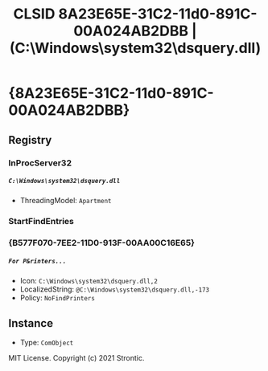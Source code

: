 ﻿---
title: "CLSID 8A23E65E-31C2-11d0-891C-00A024AB2DBB | (C:\\Windows\\system32\\dsquery.dll)"
excerpt: What is COM-Object CLSID 8A23E65E-31C2-11d0-891C-00A024AB2DBB?
---

# {8A23E65E-31C2-11d0-891C-00A024AB2DBB}


## Registry


### InProcServer32

##### `C:\Windows\system32\dsquery.dll`
* ThreadingModel: `Apartment`

### StartFindEntries


### {B577F070-7EE2-11D0-913F-00AA00C16E65}

##### `For P&rinters...`
* Icon: `C:\Windows\system32\dsquery.dll,2`
* LocalizedString: `@C:\Windows\system32\dsquery.dll,-173`
* Policy: `NoFindPrinters`

## Instance

* Type: `ComObject`

MIT License. Copyright (c) 2021 Strontic.


